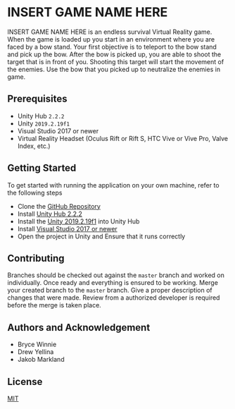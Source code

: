 # INSERT GAME NAME HERE

INSERT GAME NAME HERE is an endless survival Virtual Reality game. When the game is loaded up you start in an environment where you are faced by a bow stand. Your first objective is to teleport to the bow stand and pick up the bow. After the bow is picked up, you are able to shoot the target that is in front of you. Shooting this target will start the movement of the enemies. Use the bow that you picked up to neutralize the enemies in game. 

## Prerequisites

* Unity Hub `2.2.2`
* Unity `2019.2.19f1`
* Visual Studio 2017 or newer
* Virtual Reality Headset (Oculus Rift or Rift S, HTC Vive or Vive Pro, Valve Index, etc.)

## Getting Started

To get started with running the application on your own machine, refer to the following steps

* Clone the [GitHub Repository](https://github.com/IUS-CS/s20-project-jakob-drew-bryce-a-dog)
* Install [Unity Hub 2.2.2](https://unity3d.com/get-unity/download)
* Install the [Unity 2019.2.19f1](https://unity3d.com/get-unity/download/archive) into Unity Hub
* Install [Visual Studio 2017 or newer](https://visualstudio.microsoft.com/downloads/)
* Open the project in Unity and Ensure that it runs correctly 

## Contributing

Branches should be checked out against the `master` branch and worked on individually. Once ready and everything is ensured to be working. Merge your created branch to the `master` branch. Give a proper description of changes that were made. Review from a authorized developer is required before the merge is taken place.

## Authors and Acknowledgement

* Bryce Winnie
* Drew Yellina
* Jakob Markland

## License

[MIT](https://choosealicense.com/licenses/mit/)